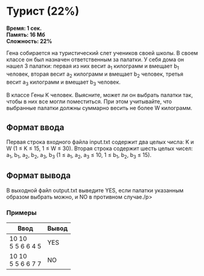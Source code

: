 <h1 class="title">Турист (22%)</h1>
<p><b>Время: 1 сек.<br>Память: 16 Мб<br>Сложность: 22%</b></p>
<p>Гена собирается на туристический слет учеников своей школы. В своем классе он был назначен ответственным за палатки. У себя дома он нашел 3 палатки: первая из них весит a<sub>1</sub> килограмм и вмещает b<sub>1</sub> человек, вторая весит a<sub>2</sub> килограмм и вмещает b<sub>2</sub> человек, третья весит a<sub>3</sub> килограмм и вмещает b<sub>3</sub> человек.</p>
<p>В классе Гены K человек. Выясните, может ли он выбрать палатки так, чтобы в них все могли поместиться. При этом учитывайте, что выбранные палатки должны суммарно весить не более W килограмм.</p>
<h2>Формат ввода</h2>
<p>Первая строка входного файла input.txt содержит два целых числа: K и W (1 ≤ K ≤ 15, 1 ≤ W ≤ 30). Вторая строка содержит шесть целых чисел: a<sub>1</sub>, b<sub>1</sub>, a<sub>2</sub>, b<sub>2</sub>, a<sub>3</sub>, b<sub>3</sub> (1 ≤ a<sub>1</sub>, a<sub>2</sub>, a<sub>3</sub> ≤ 10, 1 ≤ b<sub>1</sub>, b<sub>2</sub>, b<sub>3</sub> ≤ 15).</p>
<h2>Формат вывода</h2>
<p>В выходной файл output.txt выведите YES, если палатки указанным образом выбрать можно, и NO в противном случае./p>
<h3>Примеры</h3>
<table class="sample-tests">
  <thead>
     <tr>
        <th>Ввод</th>
        <th>Вывод</th>
     </tr>
  </thead>
  <tbody>
     <tr>
        <td>10 10<br>
            5 5 6 6 4 5
        </td>
        <td>YES</td>
     </tr>
     <tr>
         <td>10 10<br>
             5 5 6 6 7 7
         </td>
         <td>NO</td>
      </tr>
  </tbody>
</table>